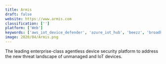 ```yaml
---
title: Armis
draft: false 
website: https://www.armis.com
classification: ['']
platform: ['Web']
keywords: ['aws_iot_device_defender', 'azure_iot_hub', 'beezz', 'broadkey', 'citadel', 'cyberbit', 'fortinac', 'google_cloud_iot_core', 'iot_guardian', 'lynxos_rtos', 'mocana', 'p2scan_power_analytics', 'pwnie_express', 'spartan', 'symantec_critical_system_protection', 'trend_micro_deep_security', 'zingbox_iot_guardian', 'iotrust_iot_security']
image: 2020/04/Armis.png
---
```

The leading enterprise-class agentless device security platform to address the new threat landscape of unmanaged and IoT devices.